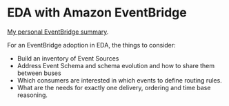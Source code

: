 # EDA with Amazon EventBridge

[My personal EventBridge summary](https://jbcodeforce.github.io/aws-studies/serverless/eventbridge).

For an EventBridge adoption in EDA, the things to consider:

* Build an inventory of Event Sources
* Address Event Schema and schema evolution and how to share them between buses
* Which consumers are interested in which events to define routing rules.
* What are the needs for exactly one delivery, ordering and time base reasoning.